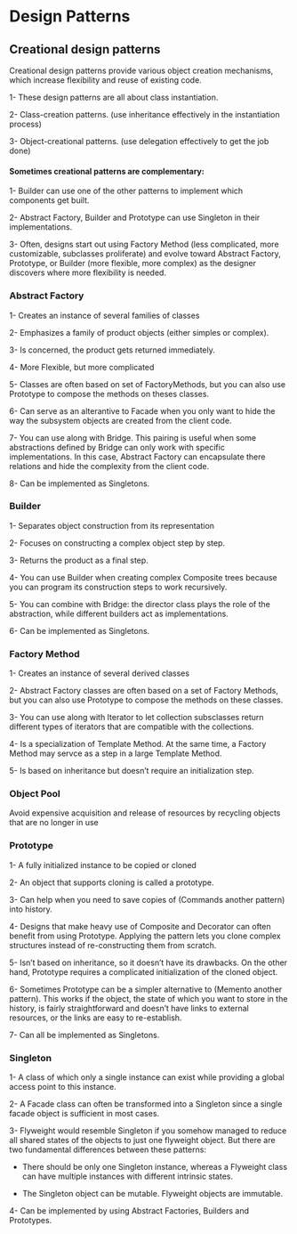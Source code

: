 # Design Patterns

## Creational design patterns
Creational design patterns provide various object creation mechanisms, which increase flexibility and reuse of existing code.

   1- These design patterns are all about class instantiation.
   
   2- Class-creation patterns. (use inheritance effectively in the instantiation process)
   
   3- Object-creational patterns. (use delegation effectively to get the job done)
    
#### Sometimes creational patterns are complementary:
   1- Builder can use one of the other patterns to implement which components get built.
   
   2- Abstract Factory, Builder and Prototype can use Singleton in their implementations.
   
   3- Often, designs start out using Factory Method (less complicated, more customizable, subclasses proliferate) and evolve toward Abstract Factory, Prototype, or Builder (more flexible, more complex) as the designer discovers where more flexibility is needed.


### Abstract Factory
   1- Creates an instance of several families of classes
   
   2- Emphasizes a family of product objects (either simples or complex).
   
   3- Is concerned, the product gets returned immediately.
   
   4- More Flexible, but more complicated
   
   5- Classes are often based on set of FactoryMethods, but you can also use Prototype to compose the methods on theses classes.
   
   6- Can serve as an alterantive to Facade when you only want to hide the way the subsystem objects are created from the client code.
   
   7- You can use along with Bridge. This pairing is useful when some abstractions defined by Bridge can only work with specific implementations. In this case, Abstract Factory can encapsulate there relations and hide the complexity from the client code. 
   
   8- Can be implemented as Singletons.
   
### Builder
   1- Separates object construction from its representation
   
   2- Focuses on constructing a complex object step by step.
   
   3- Returns the product as a final step.
   
   4- You can use Builder when creating complex Composite trees because you can program its construction steps to work recursively.
   
   5- You can combine with Bridge: the director class plays the role of the abstraction, while different builders act as implementations.
    
   6- Can be implemented as Singletons.
    
### Factory Method
   1- Creates an instance of several derived classes
    
   2- Abstract Factory classes are often based on a set of Factory Methods, but you can also use Prototype to compose the methods on these classes.
   
   3- You can use along with Iterator to let collection subsclasses return different types of iterators that are compatible with the collections.
   
   4- Is a specialization of Template Method. At the same time, a Factory Method may servce as a step in a large Template Method.
    
   5- Is based on inheritance but doesn’t require an initialization step.
   
### Object Pool
   Avoid expensive acquisition and release of resources by recycling objects that are no longer in use
   
### Prototype
   1- A fully initialized instance to be copied or cloned
   
   2- An object that supports cloning is called a prototype.
   
   3- Can help when you need to save copies of (Commands another pattern) into history.
   
   4- Designs that make heavy use of Composite and Decorator can often benefit from using Prototype. Applying the pattern lets you clone complex structures instead of re-constructing them from scratch.
   
   5- Isn’t based on inheritance, so it doesn’t have its drawbacks. On the other hand, Prototype requires a complicated initialization of the cloned object.
   
   6- Sometimes Prototype can be a simpler alternative to (Memento another pattern). This works if the object, the state of which you want to store in the history, is fairly straightforward and doesn’t have links to external resources, or the links are easy to re-establish.
   
   7- Can all be implemented as Singletons.
   
### Singleton
   1- A class of which only a single instance can exist while providing a global access point to this instance.
   
   2- A Facade class can often be transformed into a Singleton since a single facade object is sufficient in most cases.
   
   3- Flyweight would resemble Singleton if you somehow managed to reduce all shared states of the objects to just one flyweight object. But there are two fundamental differences between these patterns:
   
   - There should be only one Singleton instance, whereas a Flyweight class can have multiple instances with different intrinsic states.
   
   - The Singleton object can be mutable. Flyweight objects are immutable.
   
   4- Can be implemented by using Abstract Factories, Builders and Prototypes.
